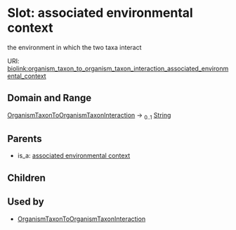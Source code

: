 
# Slot: associated environmental context


the environment in which the two taxa interact

URI: [biolink:organism_taxon_to_organism_taxon_interaction_associated_environmental_context](https://w3id.org/biolink/organism_taxon_to_organism_taxon_interaction_associated_environmental_context)


## Domain and Range

[OrganismTaxonToOrganismTaxonInteraction](OrganismTaxonToOrganismTaxonInteraction.md) &#8594;  <sub>0..1</sub> [String](types/String.md)

## Parents

 *  is_a: [associated environmental context](associated_environmental_context.md)

## Children


## Used by

 * [OrganismTaxonToOrganismTaxonInteraction](OrganismTaxonToOrganismTaxonInteraction.md)
